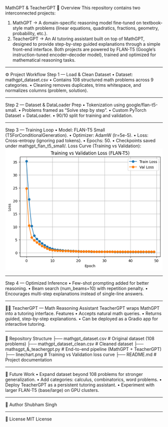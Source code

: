 MathGPT & TeacherGPT
📌 Overview
This repository contains two interconnected projects:
1.	MathGPT → A domain-specific reasoning model fine-tuned on textbook-style math problems (linear equations, quadratics, fractions, geometry, probability, etc.).
2.	TeacherGPT → An AI tutoring assistant built on top of MathGPT, designed to provide step-by-step guided explanations through a simple front-end interface.
Both projects are powered by FLAN-T5 (Google’s instruction-tuned encoder–decoder model), trained and optimized for mathematical reasoning tasks.
________________________________________
⚙️ Project Workflow
Step 1 — Load & Clean Dataset
•	Dataset: mathgpt_dataset.csv
•	Contains 108 structured math problems across 9 categories.
•	Cleaning removes duplicates, trims whitespace, and normalizes columns (problem, solution).
________________________________________
Step 2 — Dataset & DataLoader Prep
•	Tokenization using google/flan-t5-small.
•	Problems framed as “Solve step by step”.
•	Custom PyTorch Dataset + DataLoader.
•	90/10 split for training and validation.
________________________________________
Step 3 — Training Loop
•	Model: FLAN-T5 Small (T5ForConditionalGeneration).
•	Optimizer: AdamW (lr=5e-5).
•	Loss: Cross-entropy (ignoring pad tokens).
•	Epochs: 50.
•	Checkpoints saved under mathgpt_flan_t5_small/.
Loss Curve (Training vs Validation):
![](linechart.png)
________________________________________
Step 4 — Optimized Inference
•	Few-shot prompting added for better reasoning.
•	Beam search (num_beams=10) with repetition penalty.
•	Encourages multi-step explanations instead of single-line answers.
________________________________________
🧑‍🏫 TeacherGPT — Math Reasoning Assistant
TeacherGPT wraps MathGPT into a tutoring interface.
Features
•	Accepts natural math queries.
•	Returns guided, step-by-step explanations.
•	Can be deployed as a Gradio app for interactive tutoring.
________________________________________
📂 Repository Structure
├── mathgpt_dataset.csv             # Original dataset (108 problems)
├── mathgpt_dataset_clean.csv       # Cleaned dataset
├── mathsgpt_&_teachergpt.py        # End-to-end pipeline (MathGPT + TeacherGPT)
├── linechart.png                   # Training vs Validation loss curve
├── README.md                       # Project documentation
________________________________________
🚀 Future Work
•	Expand dataset beyond 108 problems for stronger generalization.
•	Add categories: calculus, combinatorics, word problems.
•	Deploy TeacherGPT as a persistent tutoring assistant.
•	Experiment with larger FLAN-T5 (base/large) on GPU clusters.
________________________________________
👤 Author
Shubham Singh

________________________________________
📜 License
MIT License 
